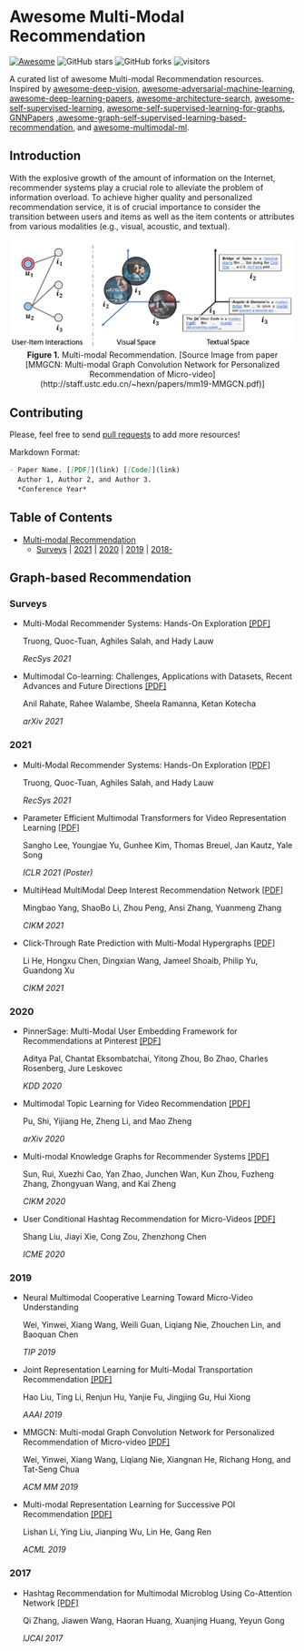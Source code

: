 # Awesome Multi-Modal Recommendation

 [![Awesome](https://awesome.re/badge.svg)](https://awesome.re) ![GitHub stars](https://img.shields.io/github/stars/juyongjiang/awesome-multi-modal-recommendation?color=yellow)  ![GitHub forks](https://img.shields.io/github/forks/juyongjiang/awesome-multi-modal-recommendation?color=green&label=Fork)  ![visitors](https://visitor-badge.glitch.me/badge?page_id=juyongjiang.awesome-multi-modal-recommendation)

A curated list of awesome Multi-modal Recommendation resources. Inspired by [awesome-deep-vision](https://github.com/kjw0612/awesome-deep-vision), [awesome-adversarial-machine-learning](https://github.com/yenchenlin/awesome-adversarial-machine-learning), [awesome-deep-learning-papers](https://github.com/terryum/awesome-deep-learning-papers), [awesome-architecture-search](https://github.com/markdtw/awesome-architecture-search), [awesome-self-supervised-learning](https://github.com/jason718/awesome-self-supervised-learning), [awesome-self-supervised-learning-for-graphs](https://github.com/SXKDZ/awesome-self-supervised-learning-for-graphs), [GNNPapers](https://github.com/juyongjiang/GNNPapers) ,[awesome-graph-self-supervised-learning-based-recommendation](https://github.com/juyongjiang/awesome-graph-self-supervised-learning-based-recommendation), and [awesome-multimodal-ml](https://github.com/pliang279/awesome-multimodal-ml).

## Introduction
With the explosive growth of the amount of information on the Internet, recommender systems play a crucial role to alleviate the problem of information overload. To achieve higher quality and personalized recommendation service, it is of crucial importance to consider the transition between users and items as well as the item contents or attributes from various modalities (e.g., visual, acoustic, and textual). 

<p align="center">
  <img src="multi-modal.png" alt="ANCE" width="600">
  <br>
  <b>Figure 1.</b> Multi-modal Recommendation. [Source Image from paper [MMGCN: Multi-modal Graph Convolution Network for Personalized Recommendation of Micro-video](http://staff.ustc.edu.cn/~hexn/papers/mm19-MMGCN.pdf)]
</p>

## Contributing

Please, feel free to send [pull requests](https://github.com/juyongjiang/awesome-graph-based-recommendation/pulls) to add more resources!

Markdown Format:

```markdown
- Paper Name. [[PDF]](link) [[Code]](link)
  Author 1, Author 2, and Author 3. 
  *Conference Year*
```

## Table of Contents

* [Multi-modal Recommendation](#papers)
  * [Surveys](#surveys) | [2021](#2021) | [2020](#2020) | [2019](#2019) | [2018-](#2018)

## Graph-based Recommendation

### Surveys
* Multi-Modal Recommender Systems: Hands-On Exploration [[PDF]](https://dl.acm.org/doi/10.1145/3460231.3473324)

  Truong, Quoc-Tuan, Aghiles Salah, and Hady Lauw

  *RecSys 2021*

* Multimodal Co-learning: Challenges, Applications with Datasets, Recent Advances and Future Directions [[PDF]](https://arxiv.org/abs/2107.13782)
  
  Anil Rahate, Rahee Walambe, Sheela Ramanna, Ketan Kotecha

  *arXiv 2021*

### 2021
* Multi-Modal Recommender Systems: Hands-On Exploration [[PDF]](https://dl.acm.org/doi/10.1145/3460231.3473324)

  Truong, Quoc-Tuan, Aghiles Salah, and Hady Lauw

  *RecSys 2021*

* Parameter Efficient Multimodal Transformers for Video Representation Learning [[PDF]](https://openreview.net/forum?id=6UdQLhqJyFD)
  
  Sangho Lee, Youngjae Yu, Gunhee Kim, Thomas Breuel, Jan Kautz, Yale Song

  *ICLR 2021 (Poster)*

* MultiHead MultiModal Deep Interest Recommendation Network [[PDF]](https://arxiv.org/abs/2110.10205)

  Mingbao Yang, ShaoBo Li, Zhou Peng, Ansi Zhang, Yuanmeng Zhang

  *CIKM 2021*

* Click-Through Rate Prediction with Multi-Modal Hypergraphs [[PDF]](https://arxiv.org/abs/2109.02398)

  Li He, Hongxu Chen, Dingxian Wang, Jameel Shoaib, Philip Yu, Guandong Xu

  *CIKM 2021*

### 2020
* PinnerSage: Multi-Modal User Embedding Framework for Recommendations at Pinterest [[PDF]](https://cs.stanford.edu/people/jure/pubs/pinnersage-kdd20.pdf)

  Aditya Pal, Chantat Eksombatchai, Yitong Zhou, Bo Zhao, Charles Rosenberg, Jure Leskovec

  *KDD 2020*

* Multimodal Topic Learning for Video Recommendation [[PDF]](https://arxiv.org/abs/2010.13373)

  Pu, Shi, Yijiang He, Zheng Li, and Mao Zheng

  *arXiv 2020*

* Multi-modal Knowledge Graphs for Recommender Systems [[PDF]](https://zheng-kai.com/paper/cikm_2020_sun.pdf)

  Sun, Rui, Xuezhi Cao, Yan Zhao, Junchen Wan, Kun Zhou, Fuzheng Zhang, Zhongyuan Wang, and Kai Zheng

  *CIKM 2020*

* User Conditional Hashtag Recommendation for Micro-Videos [[PDF]](https://ieeexplore.ieee.org/document/9102824)

  Shang Liu, Jiayi Xie, Cong Zou, Zhenzhong Chen

  *ICME 2020*


### 2019
* Neural Multimodal Cooperative Learning Toward Micro-Video Understanding

  Wei, Yinwei, Xiang Wang, Weili Guan, Liqiang Nie, Zhouchen Lin, and Baoquan Chen

  *TIP 2019*

* Joint Representation Learning for Multi-Modal Transportation Recommendation [[PDF]](https://ojs.aaai.org/index.php/AAAI/article/view/3894)

  Hao Liu, Ting Li, Renjun Hu, Yanjie Fu, Jingjing Gu, Hui Xiong

  *AAAI 2019*

* MMGCN: Multi-modal Graph Convolution Network for Personalized Recommendation of Micro-video [[PDF]](http://staff.ustc.edu.cn/~hexn/papers/mm19-MMGCN.pdf)

  Wei, Yinwei, Xiang Wang, Liqiang Nie, Xiangnan He, Richang Hong, and Tat-Seng Chua

  *ACM MM 2019*

* Multi-modal Representation Learning for Successive POI Recommendation [[PDF]](http://proceedings.mlr.press/v101/li19a.html)

  Lishan Li, Ying Liu, Jianping Wu, Lin He, Gang Ren

  *ACML 2019*

### 2017
* Hashtag Recommendation for Multimodal Microblog Using Co-Attention Network [[PDF]](https://www.ijcai.org/proceedings/2017/0478.pdf)

  Qi Zhang, Jiawen Wang, Haoran Huang, Xuanjing Huang, Yeyun Gong

  *IJCAI 2017*